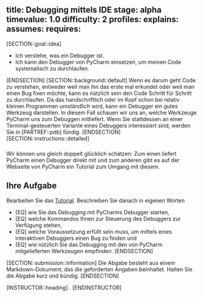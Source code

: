 title: Debugging mittels IDE
stage: alpha
timevalue: 1.0
difficulty: 2
profiles:
explains:
assumes: 
requires:
---
[SECTION::goal::idea]

- Ich verstehe, was ein Debugger ist.
- Ich kann den Debugger von PyCharm einsetzen, um meinen Code systematisch zu durchlaufen.

[ENDSECTION]
[SECTION::background::default]
Wenn es darum geht Code zu verstehen, entweder weil man ihn das erste mal erkundet oder weil man einen Bug fixen möchte,
kann es nützlich sein den Code Schritt für Schritt zu durchlaufen. 
Da das handschriftlich oder im Kopf schon bei relativ kleinen Programmen umständlich wird, kann ein Debugger
ein gutes Werkzeug darstellen.
In diesem Fall schauen wir uns an, welche Werkzeuge PyCharm uns zum Debuggen mitliefert.
Wenn Sie stattdessen an einer Terminal-gesteuerten Variante eines Debuggers interessiert sind, 
werden Sie in [PARTREF::pdb] fündig. 
[ENDSECTION]
[SECTION::instructions::detailed]

### 

Wir können uns gleich doppelt glücklich schätzen: 
Zum einen liefert PyCharm einen Debugger direkt mit und zum anderen gibt es auf der Webseite von PyCharm
ein Tutorial zum Umgang mit diesem. 

## Ihre Aufgabe

Bearbeiten Sie das [Tutorial](https://www.jetbrains.com/help/pycharm/part-1-debugging-python-code.html).
Beschreiben Sie danach in eigenen Worten 

  - [EQ] wie Sie das Debugging mit PyCharms Debugger starten, 
  - [EQ] welche Kommandos Ihnen zur Steuerung des Debuggers zur Verfügung stehen,
  - [EQ] welche Voraussetzung erfüllt sein muss, um mittels eines interaktiven Debuggers einen Bug zu finden und
  - [EQ] wie nützlich Sie das Debugging mit den von PyCharm mitgelieferten Werkzeugen empfinden. 
[ENDSECTION]


[SECTION::submission::information]
Die Abgabe besteht aus einem Markdown-Dokument, das die geforderten Angaben beinhaltet.
Halten Sie die Abgabe kurz und bündig.
[ENDSECTION]

[INSTRUCTOR::heading]
.
[ENDINSTRUCTOR]
